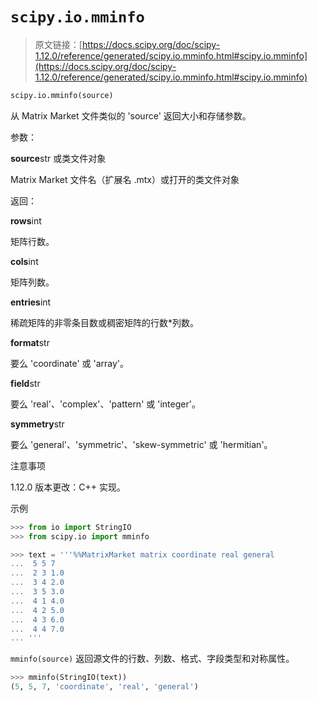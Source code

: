 # `scipy.io.mminfo`

> 原文链接：[https://docs.scipy.org/doc/scipy-1.12.0/reference/generated/scipy.io.mminfo.html#scipy.io.mminfo](https://docs.scipy.org/doc/scipy-1.12.0/reference/generated/scipy.io.mminfo.html#scipy.io.mminfo)

```py
scipy.io.mminfo(source)
```

从 Matrix Market 文件类似的 'source' 返回大小和存储参数。

参数：

**source**str 或类文件对象

Matrix Market 文件名（扩展名 .mtx）或打开的类文件对象

返回：

**rows**int

矩阵行数。

**cols**int

矩阵列数。

**entries**int

稀疏矩阵的非零条目数或稠密矩阵的行数*列数。

**format**str

要么 'coordinate' 或 'array'。

**field**str

要么 'real'、'complex'、'pattern' 或 'integer'。

**symmetry**str

要么 'general'、'symmetric'、'skew-symmetric' 或 'hermitian'。

注意事项

1.12.0 版本更改：C++ 实现。

示例

```py
>>> from io import StringIO
>>> from scipy.io import mminfo 
```

```py
>>> text = '''%%MatrixMarket matrix coordinate real general
...  5 5 7
...  2 3 1.0
...  3 4 2.0
...  3 5 3.0
...  4 1 4.0
...  4 2 5.0
...  4 3 6.0
...  4 4 7.0
... ''' 
```

`mminfo(source)` 返回源文件的行数、列数、格式、字段类型和对称属性。

```py
>>> mminfo(StringIO(text))
(5, 5, 7, 'coordinate', 'real', 'general') 
```
